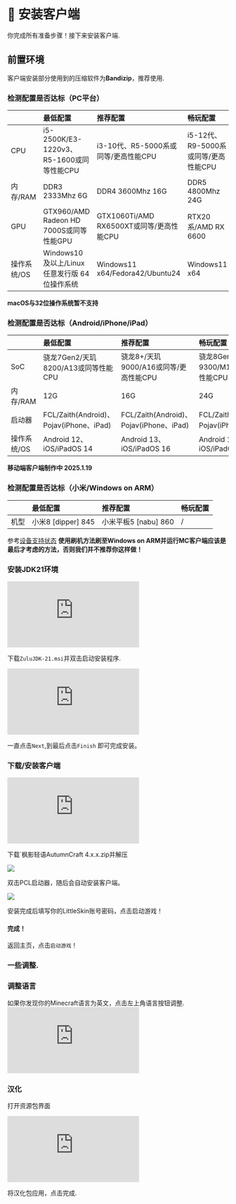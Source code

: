 # 🧩 安装客户端

你完成所有准备步骤！接下来安装客户端.

## 前置环境

客户端安装部分使用到的压缩软件为**Bandizip**，推荐使用.

### 检测配置是否达标（PC平台）

|             | 最低配置                                     | 推荐配置                                 | 畅玩配置                             |
| :---------- | :------------------------------------------- | :--------------------------------------- | :----------------------------------- |
| CPU         | i5-2500K/E3-1220v3、R5-1600或同等性能CPU     | i3-10代、R5-5000系或同等/更高性能CPU     | i5-12代、R9-5000系或同等/更高性能CPU |
| 内存/RAM    | DDR3 2333Mhz 6G                              | DDR4 3600Mhz 16G                         | DDR5 4800Mhz 24G                     |
| GPU         | GTX960/AMD Radeon HD 7000S或同等性能GPU      | GTX1060Ti/AMD RX6500XT或同等/更高性能CPU | RTX20系/AMD RX 6600                  |
| 操作系统/OS | Windows10及以上/Linux任意发行版 64位操作系统 | Windows11 x64/Fedora42/Ubuntu24          | Windows11 x64                        |

**macOS与32位操作系统暂不支持**

### 检测配置是否达标（Android/iPhone/iPad）

|             | 最低配置                                | 推荐配置                                | 畅玩配置                                |
| :---------- | :-------------------------------------- | :-------------------------------------- | :-------------------------------------- |
| SoC         | 骁龙7Gen2/天玑8200/A13或同等性能CPU     | 骁龙8+/天玑9000/A16或同等/更高性能CPU   | 骁龙8Gen3/天玑9300/M1或同等/更高性能CPU |
| 内存/RAM    | 12G                                     | 16G                                     | 24G                                     |
| 启动器      | FCL/Zaith(Android)、Pojav(iPhone、iPad) | FCL/Zaith(Android)、Pojav(iPhone、iPad) | FCL/Zaith(Android)、Pojav(iPhone、iPad) |
| 操作系统/OS | Android 12、iOS/iPadOS 14               | Android 13、iOS/iPadOS 16               | Android 15、iOS/iPadOS 18               |

**移动端客户端制作中 2025.1.19**

### 检测配置是否达标（小米/Windows on ARM）

|      | 最低配置           | 推荐配置             | 畅玩配置 |
| :--- | :----------------- | :------------------- | :------- |
| 机型 | 小米8 [dipper] 845 | 小米平板5 [nabu] 860 | /        |

参考[设备支持状态](https://www.kdocs.cn/l/cjI6xbkJFxs2?f=201)
**使用刷机方法刷至Windows on ARM并运行MC客户端应该是最后才考虑的方法，否则我们并不推荐你这样做！**

### 安装JDK21环境

![img](https://lfs.k.topthink.com/lfs/9dd2b6768611900f8ef42ad4c0768ed18f52d5395b4d89309d64f5f85a1ac129.dat)

下载`ZuluJDK-21.msi`并双击启动安装程序.

![img](https://lfs.k.topthink.com/lfs/85afe803a1960a072661c71732d9813a5a36229deecaf2ceef0d530154b27426.dat)

一直点击`Next`,到最后点击`Finish` 即可完成安装。

### 下载/安装客户端

![img](https://lfs.k.topthink.com/lfs/b45cac993ed0388df36be2e11afd7e1a22e293d9a6891b100e10b9676320c2cf.dat)

下载`枫影轻语AutumnCraft 4.x.x.zip并解压

![](https://img.picui.cn/free/2025/03/09/67cd798908ab8.png)

双击PCL启动器，随后会自动安装客户端。

![](https://img.picui.cn/free/2025/03/09/67cd798909950.png)

安装完成后填写你的LittleSkin账号密码，点击启动游戏！

#### 完成！

返回主页，点击`启动游戏`！

### 一些调整.

### 调整语言

如果你发现你的Minecraft语言为英文，点击左上角语言按钮调整.
![img](https://lfs.k.topthink.com/lfs/d2e372173aed66f3bf02a73443684b59ef5ae1093b461c148c60028da5b3030d.dat)

### 汉化

打开资源包界面

![img](https://lfs.k.topthink.com/lfs/4842b6433c554280c39281abc55fb6262547ae558c79527cc01c7fb95fda27e3.dat)

将汉化包应用，点击完成.